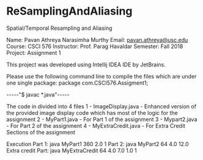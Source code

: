 # ReSamplingAndAliasing
Spatial/Temporal Resampling and Aliasing

Name: Pavan Athreya Narasimha Murthy
Email: pavan.athreya@usc.edu
Course: CSCI 576
Instructor: Prof. Parag Havaldar
Semester: Fall 2018
Project: Assignment 1

This project was developed using Intellij IDEA IDE by JetBrains.

Please use the following command line to compile the files which are under one single package: package com.CSCI576.Assigment1;

-----"$ javac *.java"-----

The code in divided into 4 files
1 - ImageDisplay.java - Enhanced version of the  provided image display code which has most of the logic for the assignment
2 - MyPart1.java - For Part 1 of the assignment
3 - Mypart2.java - For Part 2 of the assignment
4 - MyExtraCredit.java - For Extra Credit Sections of the assignment


Execution
Part 1: java MyPart1 360 2.0 1
Part 2: java MyPart2 64 4.0 12.0
Extra credit Part: java MyExtraCredit 64 4.0 7.0 1.0 1
